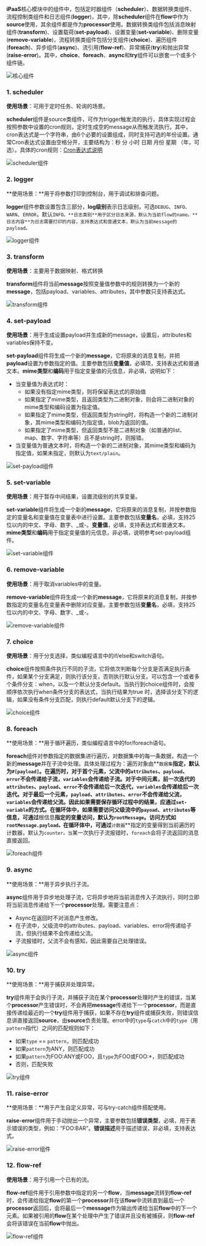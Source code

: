 **iPaaS**核心模块中的组件中，包括定时器组件（**scheduler**）、数据转换类组件、流程控制类组件和日志组件(**logger**)，其中，除**scheduler**组件在**flow**中作为**source**使用，其余组件都是作为**processor**使用。数据转换类组件包括消息映射组件(**transform**)、设置载荷(**set-payload**)、设置变量(**set-variable**)、删除变量(**remove-variable**)，流程转换类组件包括分支组件(**choice**)、遍历组件(**foreach**)、异步组件(**async**)、流引用(**flow-ref**)、异常捕获(**try**)和抛出异常(**raise-error**)。其中，**choice**、**foreach**、**async**和**try**组件可以嵌套一个或多个组件链。

![核心组件](https://main.qcloudimg.com/raw/d1ddc1449a39eff72b0bed637985e902/%E6%A0%B8%E5%BF%83%E7%BB%84%E4%BB%B6.png)

### 1. scheduler

**使用场景**：可用于定时任务、轮询的场景。

**scheduler**组件是source类组件，可作为trigger触发流的执行，具体实现过程会按照参数中设置的cron规则，定时生成空的message从而触发流执行。其中，cron表达式是一个字符串，由6个必要的设置组成，同时支持可选的年份设置。通常Cron表达式设置由空格分开，主要结构为：秒 分 小时 日期 月份 星期 （年，可选）。具体的cron规则：[Cron表达式说明](https://iwiki.woa.com/pages/viewpage.action?pageId=264881436)

![scheduler组件](https://main.qcloudimg.com/raw/5d8911724655674bc405c8aeb9da8ece/scheduler%E7%BB%84%E4%BB%B6.png)

### 2. logger

**使用场景：**用于将参数打印到控制台，用于调试和排查问题。

**logger**组件参数设置包含三部分，**log级别**表示日志级别，可选`DEBUG`、`INFO`、`WARN`、`ERROR`，默认`INFO。**日志类别**用于区分日志来源，默认为当前flow的name。**日志内容**为日志需要打印的内容，支持表达式和普通文本，默认为当前message的payload。`

![logger组件](https://main.qcloudimg.com/raw/0b2f13e8e3ed0a2e88dab503f1786dc2/logger%E7%BB%84%E4%BB%B6.png)

### 3. transform

**使用场景**：主要用于数据映射、格式转换

**transform**组件将当前**message**按照变量值参数中的规则转换为一个新的**message**，包括payload、variables、attributes，其中参数只支持表达式。

![transform组件](https://main.qcloudimg.com/raw/8be4f47f410c28712b327cfb8946b822/transform%E7%BB%84%E4%BB%B6.png)

### 4. set-payload

**使用场景**：用于生成设置payload并生成新的message，设置后，attributes和variables保持不变。

**set-payload**组件将生成一个新的**message**，它将原来的消息复制，并把**payload**设置为参数指定的值。主要参数包括**变量值**，必填项，支持表达式和普通文本。**mime类型**和**编码**用于指定变量值的元信息，非必填，说明如下：

- 当变量值为表达式时：
  - 如果没有指定mime类型，则将保留表达式的原始值
  - 如果指定了mime类型，且返回类型为二进制对象，则会将二进制对象的mime类型和编码设置为指定值。
  - 如果指定了mime类型，但返回类型为string时，将构造一个新的二进制对象，其mime类型和编码为指定值，blob为返回的值。
  - 如果指定了mime类型，但返回类型不是二进制对象（如普通的list、map、数字、字符串等）且不是string时，则报错。
- 当变量值为普通文本时，将构造一个新的二进制对象，其mime类型和编码为指定值，如果未指定，则默认为`text/plain`。

![set-payload组件](https://main.qcloudimg.com/raw/6ca1dd0b45b64ed8e7be775e546ab3a5/set-payload%E7%BB%84%E4%BB%B6.png)

### 5. set-variable

**使用场景**：用于暂存中间结果，设置流级别的共享变量。

**set-variable**组件将生成一个新的**message**，它将原来的消息复制，并按参数指定的变量名和变量值在变量表中进行设置。主要参数包括**变量名**，必填，支持25位以内的中文、字母、数字、_或-。**变量值**，必填，支持表达式和普通文本。**mime类型**和**编码**用于指定变量值的元信息，非必填，说明参考set-payload组件。

![set-variable组件](https://main.qcloudimg.com/raw/445b59b48d13e024ef6c004412798c6b/set-variable%E7%BB%84%E4%BB%B6.png)

### 6. remove-variable

**使用场景**：用于取消variables中的变量。

**remove-variable**组件将生成一个新的**message**，它将原来的消息复制，并按参数指定的变量名在变量表中删除对应变量。主要参数包括**变量名**，必填，支持25位以内的中文、字母、数字、_或-。

![remove-variable组件](https://main.qcloudimg.com/raw/6da99c056fd10bd4b758811efd1416f0/remove-variable%E7%BB%84%E4%BB%B6.png)

### 7. choice

**使用场景**：用于分支选择，类似编程语言中的if/else和switch语句。

**choice**组件按照条件执行不同的子流，它将依次判断每个分支是否满足执行条件，如果某个分支满足，则执行该分支，否则执行默认分支。可以包含一个或者多个条件分支：when，以及一个默认分支default。当执行到choice组件时，会按顺序依次执行when条件分支的表达式，当执行结果为true 时，选择该分支下的逻辑，如果没有条件分支匹配，则执行default默认分支下的逻辑。

![choice组件](https://main.qcloudimg.com/raw/b301facf66b9c639d1506f0bdcca7417/choice%E7%BB%84%E4%BB%B6.png)

### 8. foreach

**使用场景：**用于循环遍历，类似编程语言中的for/foreach语句。

**foreach**组件对参数指定的数据集进行遍历，对数据集中的每一条数据，构造一个新的**message**并在子流中处理。具体处理过程为：遍历对象由**`数据集`**指定，默认为`#[payload]`。在遍历时，对于首个元素，父流中的`attributes`、`payload`、`error`不会传递给子流，`variables`会传递给子流。对于中间元素，前一次迭代的`attributes`、`payload`、`error`不会传递给后一次迭代，`variables`会传递给后一次迭代。对于最后一个元素，`payload`、`attributes`、`error`不会传递给父流，`variables`会传递给父流。因此如果需要保存循环过程中的结果，应通过`set-variable`的方式。在循环体中，如果需要访问父级流中的`payoad`、`attributes`等信息，可通过**根信息**指定的变量访问，默认为`rootMessage`。访问方式如`rootMessage.payload。`在循环体中，可通过**`计数器`**指定的变量得到当前遍历的计数器，默认为`counter。当`某一次执行子流报错时，`foreach`会将子流返回的消息直接返回。

![foreach组件](https://main.qcloudimg.com/raw/27288f49d44784f03c4e6122e2f46bcb/foreach%E7%BB%84%E4%BB%B6.png)

### 9. async

**使用场景：**用于异步执行子流。

**async**组件用于异步地处理子流，它将异步地将当前消息传入子流执行，同时立即将当前消息传递给下一个**processor**处理。需要注意点：

- Async在返回时不对消息产生修改。
- 在子流中，父级流中的attributes、payload、variables、error将传递给子流，但执行结果不会传递给父流。
- 子流报错时，父流不会有感知，因此需要自己处理错误。

![async组件](https://main.qcloudimg.com/raw/ede5100bd04ae2ed05b5ec1e85fbf8c3/async%E7%BB%84%E4%BB%B6.png)

### 10. try

**使用场景：**用于捕获并处理异常。

**try**组件用于会执行子流，并捕获子流在某个**processor**处理时产生的错误，当某个**processor**产生错误时，不会再把**message**传递给下一个**processor**，而是直接传递给最近的一个**try**组件用于捕获，如果不存在**try**组件或捕获失败，则错误信息讲直接返回**source**，由**source**负责处理。error中的`type`与`catch`中的`type`（用`pattern`指代）之间的匹配规则如下：

- 如果`type` == `pattern`，则匹配成功
- 如果`pattern`为ANY，则匹配成功
- 如果`pattern`为FOO:ANY或FOO，且`type`为FOO或FOO:*，则匹配成功
- 否则，匹配失败

![try组件](https://main.qcloudimg.com/raw/c931a439dfdcba60341b3335269e3a53/try%E7%BB%84%E4%BB%B6.png)

### 11. raise-error

**使用场景：**用于产生自定义异常，可与try-catch组件搭配使用。

**raise-error**组件用于手动抛出一个异常，主要参数包括**错误类型**，必填，用于表示错误的类型，例如：“FOO:BAR”。**错误描述**用于描述错误，非必填，支持表达式。

![raise-error组件](https://main.qcloudimg.com/raw/114e8e383486ca4d2d7dd7d1fe9f5b3e/raise-error%E7%BB%84%E4%BB%B6.png)

### 12. flow-ref

**使用场景**：用于引用一个已有的流。

**flow-ref**组件用于引用参数中指定的另一个**flow**，当**message**流转到**flow-ref**时，会传递给指定**flow**的第一个**processor**并在该**flow**中流转直到最后一个**processor**返回后，会将最后一个**message**作为输出传递给当前**flow**中的下一个元素。如果被引用的**flow**在某个处理中产生了错误并且没有被捕获，则**flow-ref**会将该错误在当前**flow**中抛出。

![flow-ref组件](https://main.qcloudimg.com/raw/b202289ef91cd8df37d7a28716b38118/flow-ref%E7%BB%84%E4%BB%B6.png)
